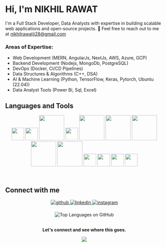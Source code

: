 # **Hi, I'm NIKHIL RAWAT**  
I'm a Full Stack Developer, Data Analysts with expertise in building scalable web applications and open-source projects. 📧 Feel free to reach out to me at nikhilrawatji28@gmail.com   

### Areas of Expertise: 
- Web Development (MERN, AngularJs, NextJs, AWS, Azure, GCP)
- Backend Development (Nodejs, MongoDb, PostgreSQL)
- DevOps (Docker, CI/CD Pipelines)
- Data Structures & Algorithms (C++, DSA)
- AI & Machine Learning (Python, TensorFlow, Keras, Pytorch, Ubuntu (22.04))
- Data Analyst Tools (Power Bi, Sql, Excel)




 
## Languages and Tools

<p align="center">
  <img src="https://profilinator.rishav.dev/skills-assets/angularjs-original.svg" width="40" />
  <img src="https://profilinator.rishav.dev/skills-assets/redux-original.svg" width="40" />
  <img src="https://profilinator.rishav.dev/skills-assets/amazonwebservices-original-wordmark.svg" width="80" />
  <img src="https://profilinator.rishav.dev/skills-assets/linux-original.svg" width="40" />
  <img src="https://profilinator.rishav.dev/skills-assets/mongodb-original-wordmark.svg" width="80" />
  <img src="https://profilinator.rishav.dev/skills-assets/mysql-original-wordmark.svg" width="80" />
  <img src="https://profilinator.rishav.dev/skills-assets/docker-original-wordmark.svg" width="80" />
  <img src="https://profilinator.rishav.dev/skills-assets/react-original-wordmark.svg" width="80" />
  <img src="https://profilinator.rishav.dev/skills-assets/postgresql-original-wordmark.svg" width="80" />
  <img src="https://profilinator.rishav.dev/skills-assets/python-original.svg" width="40" />
  <img src="https://profilinator.rishav.dev/skills-assets/tensorflow-icon.svg" width="40" />
  <img src="https://profilinator.rishav.dev/skills-assets/nextjs.png" width="40" />
  <img src="https://profilinator.rishav.dev/skills-assets/tailwindcss.svg" width="40" />
</p>



<br/>  


## Connect with me  
<div align="center">
  <a href="" target="_blank">
    <img src="https://img.shields.io/badge/github-%2324292e.svg?&style=for-the-badge&logo=github&logoColor=white" alt="github" style="margin-bottom: 5px;" />
  </a>
  <a href="https://www.linkedin.com/in/nikhil-rawat-04b8ab2aa/" target="_blank">
    <img src="https://img.shields.io/badge/linkedin-%230077B5.svg?&style=for-the-badge&logo=linkedin&logoColor=white" alt="linkedin" style="margin-bottom: 5px;" />
  </a>
  <a href="" target="_blank">
    <img src="https://img.shields.io/badge/instagram-%23E4405F.svg?&style=for-the-badge&logo=instagram&logoColor=white" alt="instagram" style="margin-bottom: 5px;" />
  </a>  
</div>
  
  

<br/>  

<div align="center">
  <img src="https://github-readme-stats.vercel.app/api/top-langs/?username=nikhil2819&hide_border=true&layout=compact" alt="Top Languages on GitHub">
</div>

<br/>  

**<div align="center">Let's connect and see where this goes.</div>**  
  
<div align="center">
  <img src="https://komarev.com/ghpvc/?username=nikhil2819&style=flat-square" align="center" />
</div>

<br />
